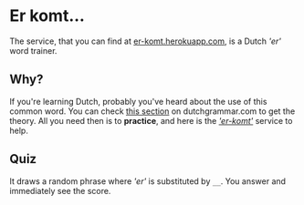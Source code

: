 # Er komt...

The service, that you can find at [er-komt.herokuapp.com](https://er-komt.herokuapp.com), is a Dutch *'er'* word trainer.


## Why?

If you're learning Dutch, probably you've heard about the use of this common word. You can check [this section](http://www.dutchgrammar.com/en/?n=WordOrder.36)
on dutchgrammar.com to get the theory. All you need then is to **practice**, and here is the [_'er-komt'_](https://er-komt.herokuapp.com)
service to help.


## Quiz

It draws a random phrase where _'er'_ is substituted by `__`. You answer and immediately see the score.
